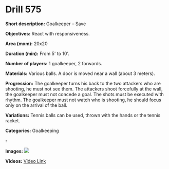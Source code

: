 # Drill 575

**Short description:**
Goalkeeper – Save

**Objectives:**
React with responsiveness.

**Area (mxm):**
20x20

**Duration (min):**
From 5' to 10'.

**Number of players:**
1 goalkeeper, 2 forwards.

**Materials:**
Various balls. A door is moved near a wall (about 3 meters).

**Progression:**
The goalkeeper turns his back to the two attackers who are shooting, he must not see them. The attackers shoot forcefully at the wall, the goalkeeper must not concede a goal. The shots must be executed with rhythm. The goalkeeper must not watch who is shooting, he should focus only on the arrival of the ball.

**Variations:**
Tennis balls can be used, thrown with the hands or the tennis racket.

**Categories:**
Goalkeeping

**:**


**Images:**
![](https://www.coachingfutsal.com/\images\edca4b20c6a04fba3a7312ef091cf974f5d9bf9552b784652dfb8ff4f5662f6794739f3c59c12513637cebaa20bc2395931e279d6d499c01f4c6069b4904d69e4e70a3eb8ff2c.jpg)

**Videos:**
[Video Link](https://www.youtube.com/embed/rRlYjIjv9Ds)

